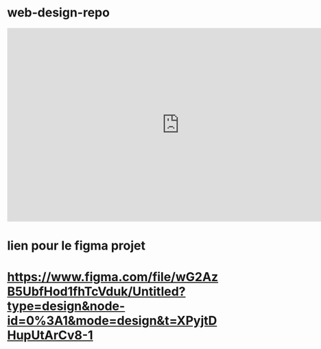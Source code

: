 # web-design-repo


<iframe style="border: 1px solid rgba(0, 0, 0, 0.1);" width="800" height="450" src="https://www.figma.com/embed?embed_host=share&url=https%3A%2F%2Fwww.figma.com%2Ffile%2FwG2AzB5UbfHod1fhTcVduk%2FUntitled%3Ftype%3Ddesign%26node-id%3D0%253A1%26mode%3Ddesign%26t%3DXPyjtDHupUtArCv8-1" allowfullscreen></iframe>

# lien pour le figma projet 

# https://www.figma.com/file/wG2AzB5UbfHod1fhTcVduk/Untitled?type=design&node-id=0%3A1&mode=design&t=XPyjtDHupUtArCv8-1